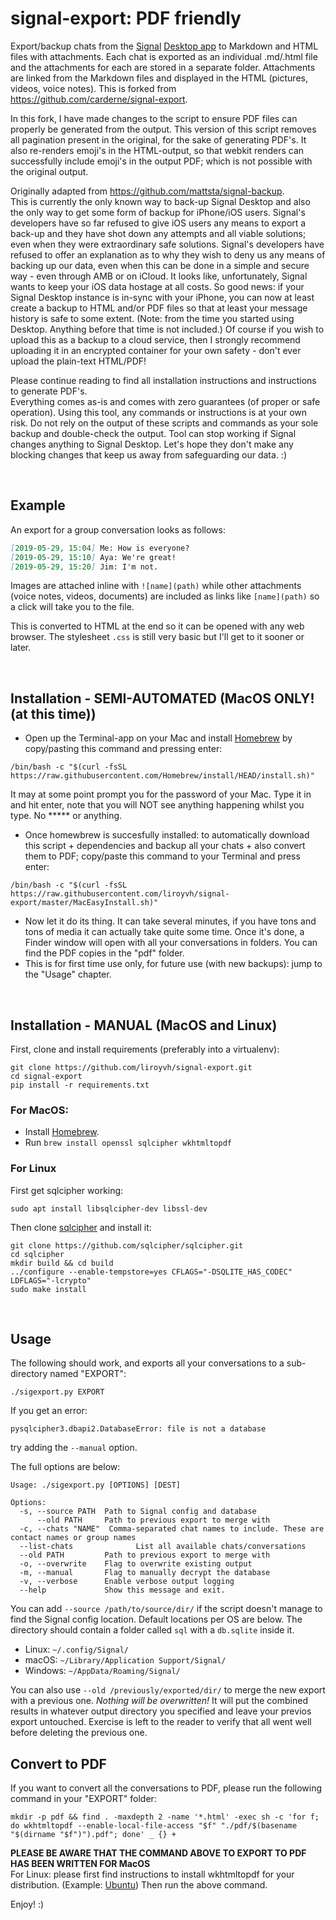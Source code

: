# signal-export: PDF friendly
Export/backup chats from the [Signal](https://www.signal.org/) [Desktop app](https://www.signal.org/download/) to Markdown and HTML files with attachments. Each chat is exported as an individual .md/.html file and the attachments for each are stored in a separate folder. Attachments are linked from the Markdown files and displayed in the HTML (pictures, videos, voice notes). This is forked from https://github.com/carderne/signal-export. 

In this fork, I have made changes to the script to ensure PDF files can properly be generated from the output. This version of this script removes all pagination present in the original, for the sake of generating PDF's. It also re-renders emoji's in the HTML-output, so that webkit renders can successfully include emoji's in the output PDF; which is not possible with the original output.

Originally adapted from https://github.com/mattsta/signal-backup.  
This is currently the only known way to back-up Signal Desktop and also the only way to get some form of backup for iPhone/iOS users. Signal's developers have so far refused to give iOS users any means to export a back-up and they have shot down any attempts and all viable solutions; even when they were extraordinary safe solutions. Signal's developers have refused to offer an explanation as to why they wish to deny us any means of backing up our data, even when this can be done in a simple and secure way - even through AMB or on iCloud. It looks like, unfortunately, Signal wants to keep your iOS data hostage at all costs. So good news: if your Signal Desktop instance is in-sync with your iPhone, you can now at least create a backup to HTML and/or PDF files so that at least your message history is safe to some extent. (Note: from the time you started using Desktop. Anything before that time is not included.) Of course if you wish to upload this as a backup to a cloud service, then I strongly recommend uploading it in an encrypted container for your own safety - don't ever upload the plain-text HTML/PDF!

Please continue reading to find all installation instructions and instructions to generate PDF's.  
Everything comes as-is and comes with zero guarantees (of proper or safe operation). Using this tool, any commands or instructions is at your own risk. Do not rely on the output of these scripts and commands as your sole backup and double-check the output. Tool can stop working if Signal changes anything to Signal Desktop. Let's hope they don't make any blocking changes that keep us away from safeguarding our data. :) 

&nbsp;
## Example
An export for a group conversation looks as follows:
```markdown
[2019-05-29, 15:04] Me: How is everyone?
[2019-05-29, 15:10] Aya: We're great!
[2019-05-29, 15:20] Jim: I'm not.
```

Images are attached inline with `![name](path)` while other attachments (voice notes, videos, documents) are included as links like `[name](path)` so a click will take you to the file.

This is converted to HTML at the end so it can be opened with any web browser. 
The stylesheet `.css` is still very basic but I'll get to it sooner or later.

&nbsp;
## Installation - SEMI-AUTOMATED (MacOS ONLY! (at this time))
- Open up the Terminal-app on your Mac and install [Homebrew](https://brew.sh) by copy/pasting this command and pressing enter:  
```
/bin/bash -c "$(curl -fsSL https://raw.githubusercontent.com/Homebrew/install/HEAD/install.sh)"
```  
It may at some point prompt you for the password of your Mac. Type it in and hit enter, note that you will NOT see anything happening whilst you type. No \*\*\*\*\* or anything.
- Once homewbrew is succesfully installed: to automatically download this script + dependencies and backup all your chats + also convert them to PDF; copy/paste this command to your Terminal and press enter:
```
/bin/bash -c "$(curl -fsSL https://raw.githubusercontent.com/liroyvh/signal-export/master/MacEasyInstall.sh)"
```
- Now let it do its thing. It can take several minutes, if you have tons and tons of media it can actually take quite some time. Once it's done, a Finder window will open with all your conversations in folders. You can find the PDF copies in the "pdf" folder. 
- This is for first time use only, for future use (with new backups): jump to the "Usage" chapter.

&nbsp;
## Installation - MANUAL (MacOS and Linux)


First, clone and install requirements (preferably into a virtualenv):
```
git clone https://github.com/liroyvh/signal-export.git
cd signal-export
pip install -r requirements.txt
```

### For MacOS:
- Install [Homebrew](https://brew.sh).
- Run `brew install openssl sqlcipher wkhtmltopdf`

### For Linux
First get sqlcipher working:
```
sudo apt install libsqlcipher-dev libssl-dev
```

Then clone [sqlcipher](https://github.com/sqlcipher/sqlcipher) and install it:
```
git clone https://github.com/sqlcipher/sqlcipher.git
cd sqlcipher
mkdir build && cd build
../configure --enable-tempstore=yes CFLAGS="-DSQLITE_HAS_CODEC" LDFLAGS="-lcrypto"
sudo make install
```

&nbsp;
## Usage
The following should work, and exports all your conversations to a sub-directory named "EXPORT":
```
./sigexport.py EXPORT
```

If you get an error:

    pysqlcipher3.dbapi2.DatabaseError: file is not a database

try adding the `--manual` option.

The full options are below:
```
Usage: ./sigexport.py [OPTIONS] [DEST]

Options:
  -s, --source PATH  Path to Signal config and database
      --old PATH     Path to previous export to merge with
  -c, --chats "NAME"  Comma-separated chat names to include. These are contact names or group names
  --list-chats              List all available chats/conversations
  --old PATH         Path to previous export to merge with
  -o, --overwrite    Flag to overwrite existing output
  -m, --manual       Flag to manually decrypt the database
  -v, --verbose      Enable verbose output logging
  --help             Show this message and exit.
```

You can add `--source /path/to/source/dir/` if the script doesn't manage to find the Signal config location. Default locations per OS are below. The directory should contain a folder called `sql` with a `db.sqlite` inside it.
- Linux: `~/.config/Signal/`
- macOS: `~/Library/Application Support/Signal/`
- Windows: `~/AppData/Roaming/Signal/`

You can also use `--old /previously/exported/dir/` to merge the new export with a previous one. _Nothing will be overwritten!_ It will put the combined results in whatever output directory you specified and leave your previos export untouched. Exercise is left to the reader to verify that all went well before deleting the previous one.

## Convert to PDF 
If you want to convert all the conversations to PDF, please run the following command in your "EXPORT" folder:
```
mkdir -p pdf && find . -maxdepth 2 -name '*.html' -exec sh -c 'for f; do wkhtmltopdf --enable-local-file-access "$f" "./pdf/$(basename "$(dirname "$f")").pdf"; done' _ {} +
```
**PLEASE BE AWARE THAT THE COMMAND ABOVE TO EXPORT TO PDF HAS BEEN WRITTEN FOR MacOS**  
For Linux: please first find instructions to install wkhtmltopdf for your distribution. (Example: [Ubuntu](https://websiteforstudents.com/how-to-install-wkhtmltopdf-wkhtmltoimage-on-ubuntu-18-04-16-04/)) Then run the above command.

Enjoy! :) 
